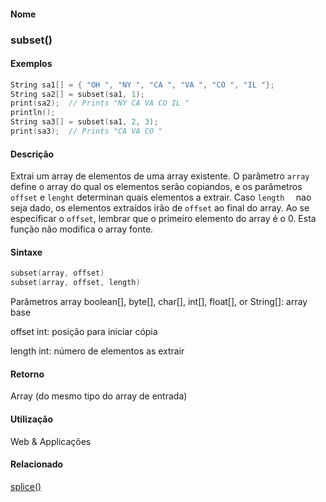 
#### Nome
### subset()

#### Exemplos

```pde
String sa1[] = { "OH ", "NY ", "CA ", "VA ", "CO ", "IL "}; 
String sa2[] = subset(sa1, 1); 
print(sa2);  // Prints "NY CA VA CO IL " 
println(); 
String sa3[] = subset(sa1, 2, 3); 
print(sa3);  // Prints "CA VA CO " 

```



#### Descrição
Extrai um array de elementos de uma array existente. O parâmetro `array` define o array do qual os elementos serão copiandos, e os parâmetros `offset` e `lenght` determinan quais elementos a extrair. Caso `length  ` nao seja dado, os elementos extraídos irão de `offset` ao final do array. Ao se especificar o `offset`, lembrar que o primeiro elemento do array é o 0. Esta função não modifica o array fonte.

#### Sintaxe
```pde
subset(array, offset)
subset(array, offset, length)

```
Parâmetros
array
boolean[], byte[], char[], int[], float[], or String[]: array base


offset
int: posição para iniciar cópia


length
int: número de elementos as extrair



#### Retorno

	
Array (do mesmo tipo do array de entrada)

#### Utilização

	
Web & Applicações

#### Relacionado
[splice()](splice_
)

